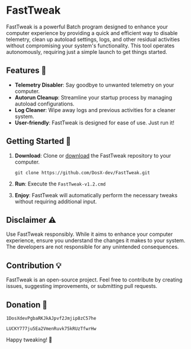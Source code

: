# FastTweak

FastTweak is a powerful Batch program designed to enhance your computer experience by providing a quick and efficient way to disable telemetry, clean up autoload settings, logs, and other residual activities without compromising your system's functionality. This tool operates autonomously, requiring just a simple launch to get things started.

## Features 🚀

- **Telemetry Disabler**: Say goodbye to unwanted telemetry on your computer.
- **Autorun Cleanup**: Streamline your startup process by managing autoload configurations.
- **Log Cleaner**: Wipe away logs and previous activities for a cleaner system.
- **User-friendly**: FastTweak is designed for ease of use. Just run it!

## Getting Started 🏁

1. **Download**: Clone or [download](https://codeload.github.com/DosX-dev/FastTweak/zip/refs/heads/main) the FastTweak repository to your computer.

    ```batch
    git clone https://github.com/DosX-dev/FastTweak.git
    ```

2. **Run**: Execute the `FastTweak-v1.2.cmd`

3. **Enjoy**: FastTweak will automatically perform the necessary tweaks without requiring additional input.

## Disclaimer ⚠️

Use FastTweak responsibly. While it aims to enhance your computer experience, ensure you understand the changes it makes to your system. The developers are not responsible for any unintended consequences.

## Contribution 💡

FastTweak is an open-source project. Feel free to contribute by creating issues, suggesting improvements, or submitting pull requests.

## Donation 🤝
```BTC
1DosXdevPgbaRKJkAJpvf2Jmjip8zC57he
```
```LTC
LUCKY777ju5Ea2VmenRuvk75kRUzTfwrHw
```

Happy tweaking! 🚀
